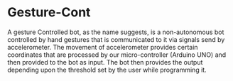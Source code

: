 # Gesture-Cont
A gesture Controlled bot, as the name suggests, is a non-autonomous bot controlled by hand gestures that is
communicated to it via signals send by accelerometer. The movement of accelerometer provides certain
coordinates that are processed by our micro-controller (Arduino UNO) and then provided to the bot as input.
The bot then provides the output depending upon the threshold set by the user while programming it.
